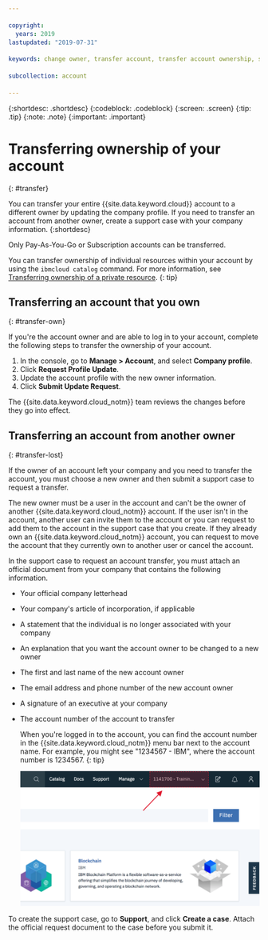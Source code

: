 ```yaml
---

copyright:
  years: 2019
lastupdated: "2019-07-31"

keywords: change owner, transfer account, transfer account ownership, switch owner, transfer owner

subcollection: account

---
```


{:shortdesc: .shortdesc}
{:codeblock: .codeblock}
{:screen: .screen}
{:tip: .tip}
{:note: .note}
{:important: .important}

# Transferring ownership of your account
{: #transfer}

You can transfer your entire {{site.data.keyword.cloud}} account to a different owner by updating the company profile. If you need to transfer an account from another owner, create a support case with your company information.
{:shortdesc}

Only Pay-As-You-Go or Subscription accounts can be transferred.

You can transfer ownership of individual resources within your account by using the `ibmcloud catalog` command. For more information, see [Transferring ownership of a private resource](/docs/account?topic=account-include#owners).
{: tip}

## Transferring an account that you own
{: #transfer-own}

If you're the account owner and are able to log in to your account, complete the following steps to transfer the ownership of your account.

1. In the console, go to **Manage > Account**, and select **Company profile**.
1. Click **Request Profile Update**.
1. Update the account profile with the new owner information.
1. Click **Submit Update Request**.

The {{site.data.keyword.cloud_notm}} team reviews the changes before they go into effect.

## Transferring an account from another owner
{: #transfer-lost}

If the owner of an account left your company and you need to transfer the account, you must choose a new owner and then submit a support case to request a transfer. 

The new owner must be a user in the account and can't be the owner of another {{site.data.keyword.cloud_notm}} account. If the user isn't in the account, another user can invite them to the account or you can request to add them to the account in the support case that you create. If they already own an {{site.data.keyword.cloud_notm}} account, you can request to move the account that they currently own to another user or cancel the account.

In the support case to request an account transfer, you must attach an official document from your company that contains the following information.
- Your official company letterhead
- Your company's article of incorporation, if applicable
- A statement that the individual is no longer associated with your company
- An explanation that you want the account owner to be changed to a new owner
- The first and last name of the new account owner
- The email address and phone number of the new account owner
- A signature of an executive at your company
- The account number of the account to transfer

   When you're logged in to the account, you can find the account number in the {{site.data.keyword.cloud_notm}} menu bar next to the account name. For example, you might see "1234567 - IBM", where the account number is 1234567.
   {: tip}

   ![A screen capture of the account selector in the console menu bar. The account selector displays the account name and account number, and you select the current account to display a list of other accounts that you can access.](images/account-faq.svg "The account selector displays the account name and account number, and you select the current account to display a list of other accounts that you can access.")

To create the support case, go to **Support**, and click **Create a case**. Attach the official request document to the case before you submit it.
